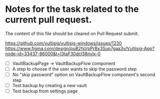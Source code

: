 # Notes for the task related to the current pull request.

The content of this file should be cleared on Pull Request submit.

https://github.com/vultisig/vultisig-windows/issues/1230
https://www.figma.com/design/puB2fsVpPrBx3Sup7gaa3v/Vultisig-App?node-id=33437-86000&t=l3taF30dcl38nvlx-0

- [ ] VaultBackupPage -> VaultBackupFlow component
- [ ] A step to choose if the user wants to skip the password step
- [ ] No "skip password" option on VaultBackupFlow component's second step
- [ ] Test backup by creating a new vault
- [ ] Test backup from settings page

